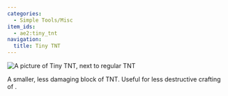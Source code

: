 ```yaml
---
categories:
  - Simple Tools/Misc
item_ids:
  - ae2:tiny_tnt
navigation:
  title: Tiny TNT
---
```


![A picture of Tiny TNT, next to regular TNT](../../../public/assets/large/tiny_tnt2.png)

A smaller, less damaging block of TNT. Useful for less destructive crafting of <ItemLink id="quantum_entangled_singularity" />.

<RecipeFor id="tiny_tnt" />
